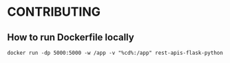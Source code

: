 # CONTRIBUTING

## How to run Dockerfile locally

```
docker run -dp 5000:5000 -w /app -v "%cd%:/app" rest-apis-flask-python
```